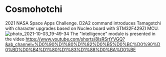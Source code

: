 # Cosmohotchi
2021 NASA Space Apps Challenge. D2A2 command introduces Tamagotchi with character upgrades based on Nucleo board with STM32F429ZI MCU.
![photo_2021-10-03_19-49-34](https://user-images.githubusercontent.com/72169250/135763617-3562fdad-d577-4b47-8022-e470751f13bc.jpg)
The "Intelligence" module is presented in the video
https://www.youtube.com/shorts/8IsRSrtYVGQ?&ab_channel=%D0%90%D1%80%D1%82%D0%B5%D0%BC%D0%90%D0%BD%D0%B4%D1%80%D1%83%D1%88%D0%BA%D0%BE
